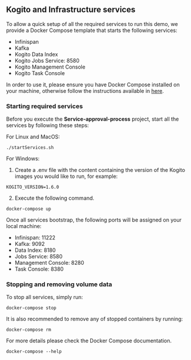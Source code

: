 ## Kogito and Infrastructure services

To allow a quick setup of all the required services to run this demo, we provide a Docker Compose template that starts the following services:
- Infinispan
- Kafka
- Kogito Data Index
- Kogito Jobs Service: 8580
- Kogito Management Console
- Kogito Task Console

In order to use it, please ensure you have Docker Compose installed on your machine, otherwise follow the instructions available
 in [here](https://docs.docker.com/compose/install/).
 
### Starting required services

  Before you execute the **Service-approval-process** project, start all the services by following these steps:

  For Linux and MacOS:

    ./startServices.sh

  For Windows:
   
  1. Create a .env file with the content containing the version of the Kogito images you would like to run, 
  for example:

    KOGITO_VERSION=1.6.0

  2. Execute the following command. 

    docker-compose up

  Once all services bootstrap, the following ports will be assigned on your local machine:
  - Infinispan: 11222
  - Kafka: 9092
  - Data Index: 8180
  - Jobs Service: 8580
  - Management Console: 8280
  - Task Console: 8380

### Stopping and removing volume data
  
  To stop all services, simply run:

    docker-compose stop

  It is also recommended to remove any of stopped containers by running:
  
    docker-compose rm
    
  For more details please check the Docker Compose documentation.
  
    docker-compose --help
